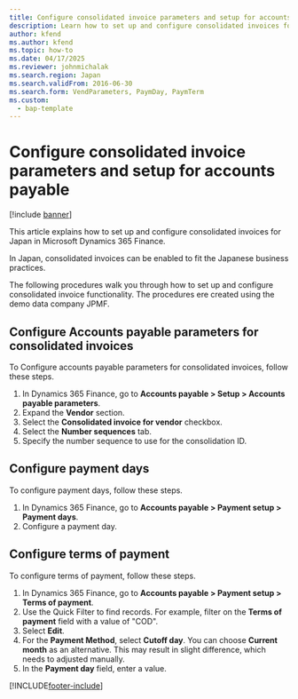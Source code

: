 ```yaml
---
title: Configure consolidated invoice parameters and setup for accounts payable
description: Learn how to set up and configure consolidated invoices for Japan in Microsoft Dynamics 365 Finance.
author: kfend
ms.author: kfend
ms.topic: how-to
ms.date: 04/17/2025
ms.reviewer: johnmichalak
ms.search.region: Japan
ms.search.validFrom: 2016-06-30
ms.search.form: VendParameters, PaymDay, PaymTerm
ms.custom: 
  - bap-template
---
```


# Configure consolidated invoice parameters and setup for accounts payable

[!include [banner](../../includes/banner.md)]

This article explains how to set up and configure consolidated invoices for Japan in Microsoft Dynamics 365 Finance.

In Japan, consolidated invoices can be enabled to fit the Japanese business practices.

The following procedures walk you through how to set up and configure consolidated invoice functionality. The procedures ere created using the demo data company JPMF.

## Configure Accounts payable parameters for consolidated invoices

To Configure accounts payable parameters for consolidated invoices, follow these steps.

1. In Dynamics 365 Finance, go to **Accounts payable \> Setup \> Accounts payable parameters**.
1. Expand the **Vendor** section.
1. Select the **Consolidated invoice for vendor** checkbox.
1. Select the **Number sequences** tab.
1. Specify the number sequence to use for the consolidation ID.  

## Configure payment days

To configure payment days, follow these steps.

1. In Dynamics 365 Finance, go to **Accounts payable \> Payment setup \> Payment days**.
1. Configure a payment day.  

## Configure terms of payment

To configure terms of payment, follow these steps.

1. In Dynamics 365 Finance, go to **Accounts payable \> Payment setup \> Terms of payment**.
1. Use the Quick Filter to find records. For example, filter on the **Terms of payment** field with a value of "COD".
1. Select **Edit**.
1. For the **Payment Method**, select **Cutoff day**. You can choose **Current month** as an alternative. This may result in slight difference, which needs to adjusted manually.   
1. In the **Payment day** field, enter a value.



[!INCLUDE[footer-include](../../../includes/footer-banner.md)]
